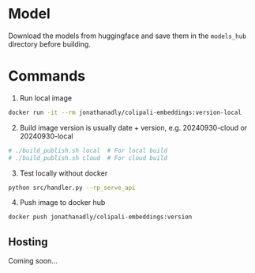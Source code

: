 # Model

Download the models from huggingface and save them in the `models_hub` directory before building.

# Commands

1. Run local image

```bash
docker run -it --rm jonathanadly/colipali-embeddings:version-local
```

2. Build image
   version is usually date + version, e.g. 20240930-cloud or 20240930-local

```bash
# ./build_publish.sh local  # For local build
# ./build_publish.sh cloud  # For cloud build
```

3. Test locally without docker

```bash
python src/handler.py --rp_serve_api
```

4. Push image to docker hub

```bash
docker push jonathanadly/colipali-embeddings:version
```

## Hosting

Coming soon...
